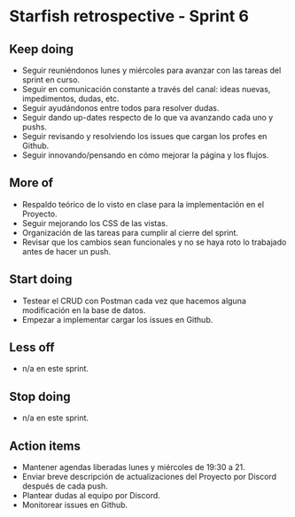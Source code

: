# Starfish retrospective - Sprint 6

## Keep doing
- Seguir reuniéndonos lunes y miércoles para avanzar con las tareas del sprint en curso.
- Seguir en comunicación constante a través del canal: ideas nuevas, impedimentos, dudas, etc.
- Seguir ayudándonos entre todos para resolver dudas.
- Seguir dando up-dates respecto de lo que va avanzando cada uno y pushs.
- Seguir revisando y resolviendo los issues que cargan los profes en Github.
- Seguir innovando/pensando en cómo mejorar la página y los flujos.

## More of
- Respaldo teórico de lo visto en clase para la implementación en el Proyecto.
- Seguir mejorando los CSS de las vistas.
- Organización de las tareas para cumplir al cierre del sprint.
- Revisar que los cambios sean funcionales y no se haya roto lo trabajado antes de hacer un push.

## Start doing
- Testear el CRUD con Postman cada vez que hacemos alguna modificación en la base de datos.
- Empezar a implementar cargar los issues en Github.

## Less off
- n/a en este sprint.

## Stop doing
- n/a en este sprint.

## Action items
- Mantener agendas liberadas lunes y miércoles de 19:30 a 21.
- Enviar breve descripción de actualizaciones del Proyecto por Discord después de cada push.
- Plantear dudas al equipo por Discord.
- Monitorear issues en Github.